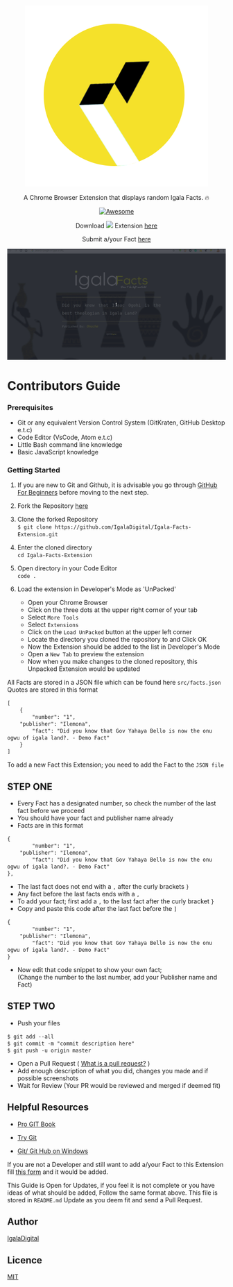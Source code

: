 <div align="center">

![Igala Facts Extension](/icon.png)

A Chrome Browser Extension that displays random Igala Facts. :fire:

[![Awesome](https://cdn.rawgit.com/sindresorhus/awesome/d7305f38d29fed78fa85652e3a63e154dd8e8829/media/badge.svg)](https://github.com/sindresorhus/awesome)

Download <img src="https://raw.githubusercontent.com/alrra/browser-logos/master/src/chrome/chrome_48x48.png" width="15" /></a> Extension [here](https://chrome-download-link)

Submit a/your Fact [here](https://forms.gle/bhvK7nVyU3DQDrwz7)

![Igala Facts Demo](/ifacts.gif)
</div>

# Contributors Guide

### Prerequisites
- Git or any equivalent Version Control System (GitKraten, GitHub Desktop e.t.c)
- Code Editor (VsCode, Atom e.t.c)
- Little Bash command line knowledge
- Basic JavaScript knowledge

### Getting Started

1.  If you are new to Git and Github, it is advisable you go through
    [GitHub For Beginners](http://readwrite.com/2013/09/30/understanding-github-a-journey-for-beginners-part-1/)
    before moving to the next step.
    
2.  Fork the Repository [here](https://github.com/IgalaDigital/Igala-Facts-Extension)

3.  Clone the forked Repository <br>
`$ git clone https://github.com/IgalaDigital/Igala-Facts-Extension.git`

4.  Enter the cloned directory <br>
`cd Igala-Facts-Extension`

5.  Open directory in your Code Editor <br>
`code .`

6.  Load the extension in Developer's Mode as 'UnPacked'
    - Open your Chrome Browser
    - Click on the three dots at the upper right corner of your tab
    - Select `More Tools`
    - Select `Extensions`
    - Click on the `Load UnPacked` button at the upper left corner
    - Locate the directory you cloned the repository to and Click OK
    - Now the Extension should be added to the list in Developer's Mode
    - Open a `New Tab` to preview the extension
    - Now when you make changes to the cloned repository, this Unpacked Extension would be updated

All Facts are stored in a JSON file which can be found here `src/facts.json`
Quotes are stored in this format
```
[
    {
        "number": "1",
	"publisher": "Ilemona",
        "fact": "Did you know that Gov Yahaya Bello is now the onu ogwu of igala land?. - Demo Fact"
    }
]
```
To add a new Fact this Extension; you need to add the Fact to the `JSON file`

## STEP ONE
- Every Fact has a designated number, so check the number of the last fact before we proceed
- You should have your fact and publisher name already
- Facts are in this format
```
{
        "number": "1",
	"publisher": "Ilemona",
        "fact": "Did you know that Gov Yahaya Bello is now the onu ogwu of igala land?. - Demo Fact"
},
```
- The last fact does not end with a `,` after the curly brackets `}`
- Any fact before the last facts ends with a `,`
- To add your fact; first add a `,` to the last fact after the curly bracket `}`
- Copy and paste this code after the last fact before the `]`
```
{
        "number": "1",
	"publisher": "Ilemona",
        "fact": "Did you know that Gov Yahaya Bello is now the onu ogwu of igala land?. - Demo Fact"
}
```
- Now edit that code snippet to show your own fact; <br>
(Change the number to the last number, add your Publisher name and Fact)


## STEP TWO
- Push your files <br>
```shell
$ git add --all
$ git commit -m "commit description here"
$ git push -u origin master
```
- Open a Pull Request ( [What is a pull request?](https://yangsu.github.io/pull-request-tutorial/) )
- Add enough description of what you did, changes you made and if possible screenshots
- Wait for Review (Your PR would be reviewed and merged if deemed fit)

## Helpful Resources

- [Pro GIT Book](https://git-scm.com/book/en/v2)

- [Try Git](https://try.github.io/)

- [Git/ Git Hub on Windows](https://www.youtube.com/watch?v=J_Clau1bYco)

If you are not a Developer and still want to add a/your Fact to this Extension fill [this form](https://forms.gle/bhvK7nVyU3DQDrwz7) and it would be added.
    
This Guide is Open for Updates, if you feel it is not complete or you have ideas of what should be added, Follow the same format above.
This file is stored in `README.md`
Update as you deem fit and send a Pull Request.

## Author
[IgalaDigital](https://github.com/IgalaDigital)

## Licence
[MIT](https://opensource.org/licenses/MIT)
